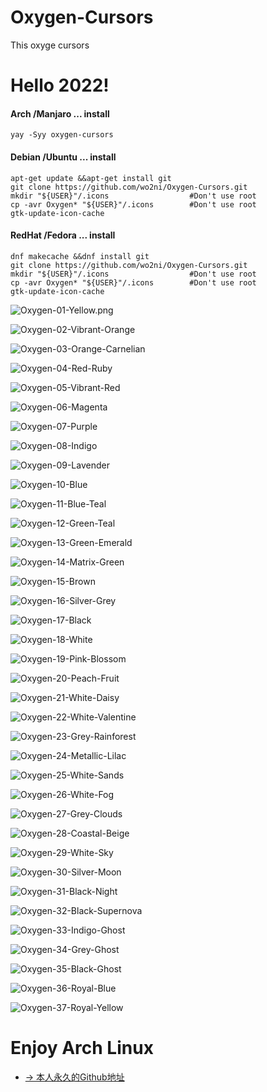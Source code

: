# Oxygen-Cursors
This oxyge cursors
# Hello 2022!

#### Arch /Manjaro ... install
```
yay -Syy oxygen-cursors
```

#### Debian /Ubuntu ... install
```
apt-get update &&apt-get install git
git clone https://github.com/wo2ni/Oxygen-Cursors.git
mkdir "${USER}"/.icons                  #Don't use root
cp -avr Oxygen* "${USER}"/.icons        #Don't use root
gtk-update-icon-cache
```

#### RedHat /Fedora ... install
```
dnf makecache &&dnf install git
git clone https://github.com/wo2ni/Oxygen-Cursors.git
mkdir "${USER}"/.icons                  #Don't use root
cp -avr Oxygen* "${USER}"/.icons        #Don't use root
gtk-update-icon-cache
```

![Oxygen-01-Yellow.png](https://i.postimg.cc/1XS0BVWp/1.png)

![Oxygen-02-Vibrant-Orange](https://i.postimg.cc/gcvrbTJc/2.png)

![Oxygen-03-Orange-Carnelian](https://postimg.cc/VrSD8323)

![Oxygen-04-Red-Ruby](https://i.postimg.cc/fbRZp8PL/4.png)

![Oxygen-05-Vibrant-Red](https://i.postimg.cc/4NQDGzVh/5.png)

![Oxygen-06-Magenta](https://i.postimg.cc/15mWpbVf/6.png)

![Oxygen-07-Purple](https://i.postimg.cc/rmzV0fGb/7.png)

![Oxygen-08-Indigo](https://i.postimg.cc/CxYfBVRQ/8.png)

![Oxygen-09-Lavender](https://i.postimg.cc/mrnDwxrR/9.png)

![Oxygen-10-Blue](https://i.postimg.cc/pdmVy0JS/10.png)

![Oxygen-11-Blue-Teal](https://i.postimg.cc/RVvMwCTK/11.png)

![Oxygen-12-Green-Teal](https://i.postimg.cc/mZ9xXPwK/12.png)

![Oxygen-13-Green-Emerald](https://i.postimg.cc/k5HZwCtn/13.png)

![Oxygen-14-Matrix-Green](https://i.postimg.cc/brxBz2VJ/14.png)

![Oxygen-15-Brown](https://i.postimg.cc/ZY87vpjY/15.png)

![Oxygen-16-Silver-Grey](https://i.postimg.cc/fbS5z9JN/16.png)

![Oxygen-17-Black](https://i.postimg.cc/zGVF7gwg/17.png)

![Oxygen-18-White](https://i.postimg.cc/sXRP3HkY/18.png) 

![Oxygen-19-Pink-Blossom](https://i.postimg.cc/Nj3mxPf3/19.png)

![Oxygen-20-Peach-Fruit](https://i.postimg.cc/PqnvDpSh/20.png)

![Oxygen-21-White-Daisy](https://i.postimg.cc/1XFf4yD4/21.png)

![Oxygen-22-White-Valentine](https://i.postimg.cc/4xWNfYjB/22.png)

![Oxygen-23-Grey-Rainforest](https://i.postimg.cc/jdXRcWqt/23.png)

![Oxygen-24-Metallic-Lilac](https://i.postimg.cc/BnbfCMwB/24.png)

![Oxygen-25-White-Sands](https://i.postimg.cc/rFyB8fc2/25.png) 

![Oxygen-26-White-Fog](https://i.postimg.cc/02tLr72M/26.png)

![Oxygen-27-Grey-Clouds](https://i.postimg.cc/qBwFZ2Kb/27.png)

![Oxygen-28-Coastal-Beige](https://i.postimg.cc/cHmF2Nvg/28.png)

![Oxygen-29-White-Sky](https://i.postimg.cc/GtmX1SDM/29.png)

![Oxygen-30-Silver-Moon](https://i.postimg.cc/DZ2gqYx2/30.png)

![Oxygen-31-Black-Night](https://i.postimg.cc/zfNSrcZn/31.png)

![Oxygen-32-Black-Supernova](https://i.postimg.cc/BQ1x10JT/32.png)

![Oxygen-33-Indigo-Ghost](https://i.postimg.cc/PJv8ZWnX/33.png)

![Oxygen-34-Grey-Ghost](https://i.postimg.cc/PNGvMCdm/34.png)

![Oxygen-35-Black-Ghost](https://i.postimg.cc/W3h7WJcK/35.png)

![Oxygen-36-Royal-Blue](https://i.postimg.cc/Nf1kzcZg/36.png)

![Oxygen-37-Royal-Yellow](https://i.postimg.cc/0QMpdRp1/37.png)

# Enjoy Arch Linux
- [→ 本人永久的Github地址](https://github.com/wo2ni)
